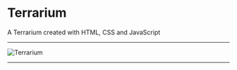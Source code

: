 # Terrarium

A Terrarium created with HTML, CSS and JavaScript

___________________________________________________________________________________________________________________________________________________________________________

![Terrarium](https://user-images.githubusercontent.com/88034429/195460192-04e9d4d1-a215-4027-b78f-895fa6c14cc5.png)

___________________________________________________________________________________________________________________________________________________________________________
